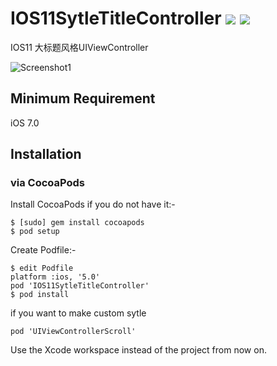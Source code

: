 # IOS11SytleTitleController ![](http://cocoapod-badges.herokuapp.com/v/IOS11SytleTitleController/badge.png) ![](http://cocoapod-badges.herokuapp.com/p/IOS11SytleTitleController/badge.png)
IOS11 大标题风格UIViewController

![Screenshot1](http://heroims.github.io/IOS11SytleTitleController/Untitled.gif "Screenshot1") 

## Minimum Requirement
iOS 7.0

## Installation

### via CocoaPods
Install CocoaPods if you do not have it:-
```
$ [sudo] gem install cocoapods
$ pod setup
```
Create Podfile:-
```
$ edit Podfile
platform :ios, '5.0'
pod 'IOS11SytleTitleController'
$ pod install
```

if you want to make custom sytle
```
pod 'UIViewControllerScroll'
```
Use the Xcode workspace instead of the project from now on.
